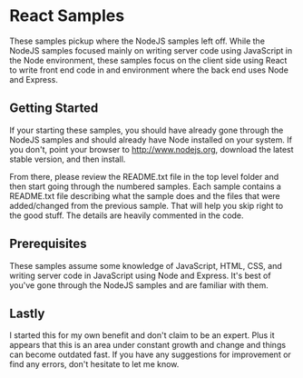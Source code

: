 # React Samples

These samples pickup where the NodeJS samples left off. While the NodeJS samples focused mainly on writing server code using JavaScript in the Node environment, these samples focus on the client side using React to write front end code in and environment where the back end uses Node and Express.

## Getting Started

If your starting these samples, you should have already gone through the NodeJS samples and should already have Node installed on your system. If you don't, point your browser to http://www.nodejs.org, download the latest stable version, and then install.

From there, please review the README.txt file in the top level folder and then start going through the numbered samples. Each sample contains a README.txt file describing what the sample does and the files that were added/changed from the previous sample. That will help you skip right to the good stuff. The details are heavily commented in the code.

## Prerequisites

These samples assume some knowledge of JavaScript, HTML, CSS, and writing server code in JavaScript using Node and Express. It's best of you've gone through the NodeJS samples and are familiar with them.

## Lastly

I started this for my own benefit and don't claim to be an expert. Plus it appears that this is an area under constant growth and change and things can become outdated fast. If you have any suggestions for improvement or find any errors, don't hesitate to let me know.
